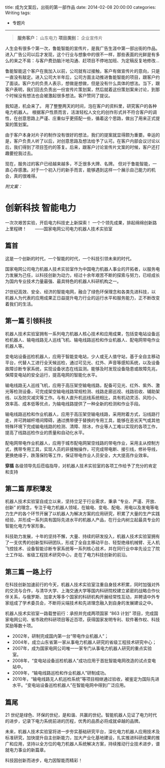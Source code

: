 title: 成为文案后，出街的第一部作品
date: 2014-02-08 20:00:00
categories: Writing
tags:
 - 专题片
---

> __服务客户：__ 山东电力
> __项目类别：__ 企业宣传片


人生会有很多个第一次，鲁能智能的宣传片，是我广告生涯中第一部出街的作品。
进入广告公司以后才发现，这个行业与想象中的很不一样，那些表面的光鲜是有多么的来之不易：与客户费劲脑汁地沟通、赶项目不停地加班、为定稿反复地修改…

鲁能智能这个客户在我加入以前，公司就有过接触，客户有做宣传片的意向，只是一直没有敲定。进入公司大半年后，公司方面主动推进鲁能智能的项目，跟客户约了面谈。客户方的负责人表示，想做是想做，但是没有什么具体的想法。当下，跟客户表明，我们回去负责出一份宣传片策划案，然后就着这份策划案来讨论，到那个时候没有想法也会被激起很多想法。客户赞同了提议。

我知道，机会来了。
用了整整两天的时间，泡在客户的资料里，研究客户的各种电力机器人。
根据客户性质而言，活泼轻松人文化的创作形式并不符合客户的调性，在创意思路上严谨、庄重似乎更搭配一些，循着这个思路，做出了用来正式提案的策划案。

由于客户本身对片子的制作没有很好的想法，我们的提案就显得颇为重要。幸运的是，客户负责人听了以后，对创意思路及想法给予了认可。在客户内部会议讨论以后，我们得到了项目签约的答复。后来，跟客户讨论宣传片文案的时候，客户还打趣要挖我过去。

现在，服务过的客户已经越来越多，不乏很多大牌、名牌。
但对于鲁能智能，一直心存感激。对于一个初入行的新手而言，能够遇到这样一个展示自己能力的机会，真的很难得。

_附文案：_

# 创新科技 智能电力

一次次艰苦实验，开启电力科技史上新探索！
一个个领先成果，排起绵绵创新路上里程碑！
&nbsp;&nbsp;&nbsp;&nbsp;&nbsp;&nbsp;——国家电网公司电力机器人技术实验室

## 篇首
这是一个创新的时代，一个智能的时代，一个科技引领未来的时代。

国家电网公司电力机器人技术实验室作为中国电力机器人事业的开拓者，以服务电力发展为己任，以科技创新为动力，经过十余年艰苦不断的探索与努力，已经成长为国内专业技术力量最强、最具特色的机器人科研机构之一。

21世纪高效、安全、经济的智能电网，融合了绿色环保理念和各类先进科技，以机器人为代表的应用成果正日益提升电力行业的运行水平和服务能力，正不断改变着我们的生活。

## 第一篇 引领科技
机器人技术实验室拥有一系列电力机器人核心技术和应用成果，包括变电站设备巡检机器人、输电线路无人巡线飞机、输电线路巡检和作业机器人、配电网带电作业机器人等。

变电站设备巡检机器人，应用于智能变电站，少人或无人值守站，基于全自主移动平台，代替人工进行全天候巡检，通过可见光、红外、声音等感知系统，以及设备故障诊断专家系统，实现设备状态在线监测。能够及时发现设备隐患或故障先兆，保障变电站的安全运行，提高电网的智能化水平。

输电线路无人巡线飞机，应用于高压架空输电线路，配备可见光、红外、紫外、激光等检测设备，可完成架空输电线路常规检测、线路走廊巡视、线路验收、辅助架线、以及防灾减灾等工作。与有人直升机巡线系统相比，具有机动灵活、风险小、效率高、成本低等优点，为输电线路提供了一种全新的检测和作业手段。

输电线路巡检和作业机器人，应用于高压架空输电线路，采用附着方式，沿线路行走，并可跨越杆塔间障碍，通过携带便于替换的专用工具，能够在恶劣天气或其他特殊环境下完成输电线路的检测、清障、除冰，作业等人工难以实现的各项工作，提高了线路巡检作业的质量和自动化水平。

配电网带电作业机器人，应用于城市配电网架空线路的带电作业，采用主从控制方式，携带专用工具，实现人员的非接触操作，可完成带电断、接引线，修补导线，更换绝缘子，跌落保险等工作，保证带电作业人员安全，大大提高作业效率。

**穿插**
各级领导先后莅临指导，对机器人技术实验室的各项工作给予了充分的肯定和支持

## 第二篇 厚积薄发
机器人技术实验室自成立以来，坚持立足于行业需求，秉承 “专业、严谨、开放、创新” 的理念，专注于电力机器人领域，在输电、变电、配电、用电以及发电等电力生产的各个环节开展了以机器人为解决方案的应用研究，积累了大量的生产实践经验，并形成一系列具有国际先进水平的机器人产品，在行业内树立起最具专业的智能化电力专家形象。

科技助力发展，十年的坚持不懈，大量、持续的研发投入，机器人技术实验室拥有了一支优秀的创新型科研团队，形成了全自主移动平台、轻型绝缘机械臂、无人机飞控技术、设备智能诊断专家系统等一系列核心技术，并在同行业中率先设立了院士工作站、省级工程技术研究中心，走在了电力科技创新的前沿。

## 第三篇 一路上行
在科技创新加速前行的今天，机器人技术实验室注重自身技术积累，同时加强对外的交流与合作，与清华大学、上海交通大学等国内科研院校建立紧密的战略合作伙伴关系，与俄罗斯、加拿大等多个国家的科研机构开展经常性互动，并聘请中外专家组成了学术委员会，不断将尖端技术和先进理念融入到自身的发展建设之中。

机器人技术实验室一路载誉前行：承担并完成两项国家 “863 计划” 项目，完成国家电网公司、省市政府科研项目等近百项，获得国家发明专利、软件著作权、科技奖励等数十项。

+ 2002年，研制完成国内第一台“带电作业机器人”；
+ 2004年，成立山东省第一家从事电力机器人研究的省级工程技术研究中心；
+ 2007年，成为国家电网公司唯一一家专门从事电力机器人研究的重点实验室。
+ 2008年，“变电站设备巡检机器人”成功应用于首批智能电网改造的试点变电站中。
+ 2009年，“输电线路巡检和作业机器人”研制成功。
+ 2010年，“输电线路无人机巡检系统”等项目相继通过验收，被鉴定为国际先进水平。“变电站设备巡检机器人”在智能电网中得到广泛应用。

## 篇尾
21 世纪是绿色、环保的世纪，是和谐、共赢的世纪。智能机器人见证了电力时代的进步，记录下电力系统前进的历程，优秀的品质必将成就卓越的品牌。

未来，机器人技术实验室将进一步夯实基础研究平台，深化电力机器人应用技术及标准研究，加快提升自主创新能力，加大产业化基地建设，扎实推进科研成果的推广和应用，坚持以全方位的电力机器人系统解决方案，持续推动行业技术进步，谱就电力事业的新篇章。

科技因创新而进步，电力因智能而精彩！

